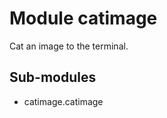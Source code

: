Module catimage
===============
Cat an image to the terminal.

Sub-modules
-----------
* catimage.catimage